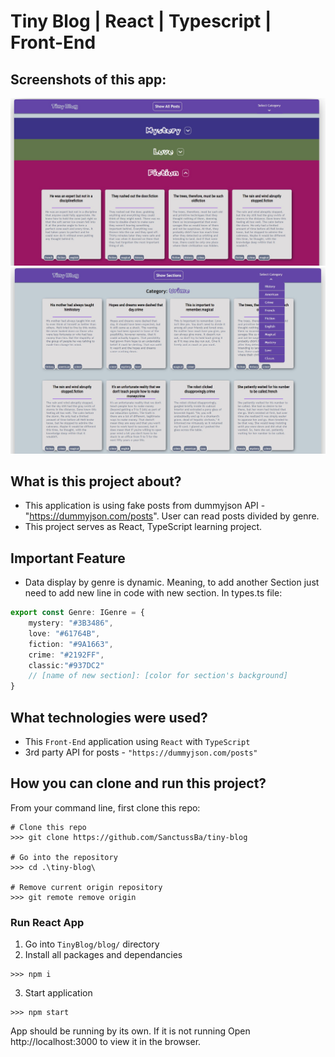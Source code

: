 # Tiny Blog | React | Typescript | Front-End

## Screenshots of this app:

![](https://github.com/SanctussBa/tiny-blog/blob/master/screenshot1.jpg?raw=true)
![](https://github.com/SanctussBa/tiny-blog/blob/master/screenshot2.jpg?raw=true)

## What is this project about?

* This application is using fake posts from dummyjson API - "https://dummyjson.com/posts". User can read posts divided by genre.
* This project serves as React, TypeScript learning project.

## Important Feature
- Data display by genre is dynamic. Meaning, to add another Section just need to add new line in code with new section. 
In types.ts file:
```Typescript
export const Genre: IGenre = {
    mystery: "#3B3486",
    love: "#61764B",
    fiction: "#9A1663",
    crime: "#2192FF",
    classic:"#937DC2"
    // [name of new section]: [color for section's background]
}

```

## What technologies were used?

* This `Front-End` application using `React` with `TypeScript`
* 3rd party API for posts - `"https://dummyjson.com/posts"`


## How you can clone and run this project?

From your command line, first clone this repo:

```
# Clone this repo
>>> git clone https://github.com/SanctussBa/tiny-blog

# Go into the repository
>>> cd .\tiny-blog\

# Remove current origin repository
>>> git remote remove origin

```


### Run React App

1. Go into `TinyBlog/blog/` directory
2. Install all packages and dependancies
```
>>> npm i
```
3. Start application
```
>>> npm start
```

App should be running by its own. If it is not running Open http://localhost:3000 to view it in the browser.
